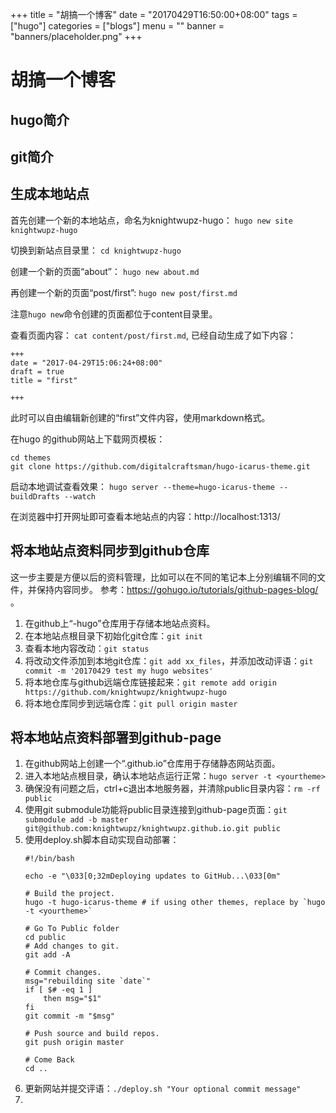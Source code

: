 +++
title = "胡搞一个博客"
date = "20170429T16:50:00+08:00"
tags = ["hugo"]
categories = ["blogs"]
menu = ""
banner = "banners/placeholder.png"
+++

# 胡搞一个博客
## hugo简介
## git简介
## 生成本地站点
首先创建一个新的本地站点，命名为knightwupz-hugo：
`hugo new site knightwupz-hugo`

切换到新站点目录里：
`cd knightwupz-hugo`

创建一个新的页面“about”：
`hugo new about.md`

再创建一个新的页面“post/first”:
`hugo new post/first.md`

注意`hugo new`命令创建的页面都位于content目录里。

查看页面内容：
`cat content/post/first.md`, 已经自动生成了如下内容：
```
+++
date = "2017-04-29T15:06:24+08:00"
draft = true
title = "first"

+++
```

此时可以自由编辑新创建的“first”文件内容，使用markdown格式。

在hugo 的github网站上下载网页模板：
```
cd themes
git clone https://github.com/digitalcraftsman/hugo-icarus-theme.git
```

启动本地调试查看效果：
`hugo server --theme=hugo-icarus-theme --buildDrafts --watch`

在浏览器中打开网址即可查看本地站点的内容：http://localhost:1313/

## 将本地站点资料同步到github仓库
这一步主要是方便以后的资料管理，比如可以在不同的笔记本上分别编辑不同的文件，并保持内容同步。
参考：https://gohugo.io/tutorials/github-pages-blog/ 。
1. 在github上“<your-project>-hugo”仓库用于存储本地站点资料。
2. 在本地站点根目录下初始化git仓库：`git init`
3. 查看本地内容改动：`git status`
4. 将改动文件添加到本地git仓库：`git add xx_files`，并添加改动评语：`git commit -m '20170429 test my hugo websites'`
5. 将本地仓库与github远端仓库链接起来：`git remote add origin https://github.com/knightwupz/knightwupz-hugo`
6. 将本地仓库同步到远端仓库：`git pull origin master`

## 将本地站点资料部署到github-page
1. 在github网站上创建一个“<username>.github.io”仓库用于存储静态网站页面。
2. 进入本地站点根目录，确认本地站点运行正常：`hugo server -t <yourtheme>`
3. 确保没有问题之后，ctrl+c退出本地服务器，并清除public目录内容：`rm -rf public`
4. 使用git submodule功能将public目录连接到github-page页面：`git submodule add -b master git@github.com:knightwupz/knightwupz.github.io.git public`
5. 使用deploy.sh脚本自动实现自动部署：
	```
	#!/bin/bash

	echo -e "\033[0;32mDeploying updates to GitHub...\033[0m"

	# Build the project.
	hugo -t hugo-icarus-theme # if using other themes, replace by `hugo -t <yourtheme>`

	# Go To Public folder
	cd public
	# Add changes to git.
	git add -A

	# Commit changes.
	msg="rebuilding site `date`"
	if [ $# -eq 1 ]
  		then msg="$1"
	fi
	git commit -m "$msg"

	# Push source and build repos.
	git push origin master

	# Come Back
	cd ..
	```
6. 更新网站并提交评语：`./deploy.sh "Your optional commit message"`
7.
